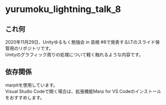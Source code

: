 # yurumoku_lightning_talk_8

## これ何

2020年11月29日、Unityゆるもく勉強会 in 島根 #8で発表するLTのスライド保管用のリポジトリです。  
Unityのグラフィック周りの処理について軽く触れるような内容です。

## 依存関係

marpitを使用しています。  
Visual Studio Codeで開く場合は、拡張機能Marp for VS Codeのインストールをおすすめします。
